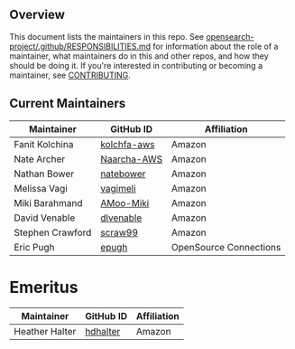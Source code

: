 ## Overview

This document lists the maintainers in this repo. See [opensearch-project/.github/RESPONSIBILITIES.md](https://github.com/opensearch-project/.github/blob/main/RESPONSIBILITIES.md#maintainer-responsibilities) for information about the role of a maintainer, what maintainers do in this and other repos, and how they should be doing it. If you're interested in contributing or becoming a maintainer, see [CONTRIBUTING](CONTRIBUTING.md).  

## Current Maintainers

| Maintainer       | GitHub ID                                       | Affiliation |
| ---------------- | ----------------------------------------------- | ----------- |
| Fanit Kolchina   | [kolchfa-aws](https://github.com/kolchfa-aws)   | Amazon      |
| Nate Archer      | [Naarcha-AWS](https://github.com/Naarcha-AWS)   | Amazon      |
| Nathan Bower     | [natebower](https://github.com/natebower)       | Amazon      |
| Melissa Vagi     | [vagimeli](https://github.com/vagimeli)         | Amazon      |
| Miki Barahmand   | [AMoo-Miki](https://github.com/AMoo-Miki)       | Amazon      |
| David Venable    | [dlvenable](https://github.com/dlvenable)       | Amazon      | 
| Stephen Crawford | [scraw99](https://github.com/stephen-crawford)        | Amazon      |
| Eric Pugh        | [epugh](https://github.com/epugh)               | OpenSource Connections  | 

# Emeritus

| Maintainer       | GitHub ID                                       | Affiliation |
| ---------------- | ----------------------------------------------- | ----------- |
| Heather Halter   | [hdhalter](https://github.com/hdhalter)         | Amazon      |
